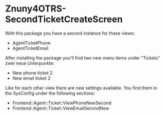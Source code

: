 # Znuny4OTRS-SecondTicketCreateScreen

With this package you have a second instance for these views:

* AgentTicketPhone
* AgentTicketEmail

After installing the package you'll find two new menu items under "Tickets" zwei neue Unterpunkte:

* New phone ticket 2
* New email ticket 2

Like for each other view there are new settings available.
You find them in the SysConfig under the following sections:

* Frontend::Agent::Ticket::ViewPhoneNewSecond
* Frontend::Agent::Ticket::ViewEmailSecondNew
